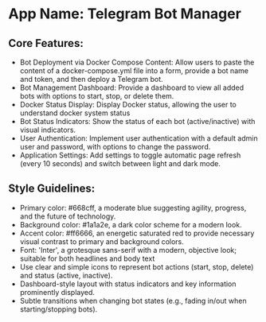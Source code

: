 # **App Name**: Telegram Bot Manager

## Core Features:

- Bot Deployment via Docker Compose Content: Allow users to paste the content of a docker-compose.yml file into a form, provide a bot name and token, and then deploy a Telegram bot.
- Bot Management Dashboard: Provide a dashboard to view all added bots with options to start, stop, or delete them.
- Docker Status Display: Display Docker status, allowing the user to understand docker system status
- Bot Status Indicators: Show the status of each bot (active/inactive) with visual indicators.
- User Authentication: Implement user authentication with a default admin user and password, with options to change the password.
- Application Settings: Add settings to toggle automatic page refresh (every 10 seconds) and switch between light and dark mode.

## Style Guidelines:

- Primary color: #668cff, a moderate blue suggesting agility, progress, and the future of technology.
- Background color: #1a1a2e, a dark color scheme for a modern look.
- Accent color: #ff6666, an energetic saturated red to provide necessary visual contrast to primary and background colors.
- Font: 'Inter', a grotesque sans-serif with a modern, objective look; suitable for both headlines and body text
- Use clear and simple icons to represent bot actions (start, stop, delete) and status (active, inactive).
- Dashboard-style layout with status indicators and key information prominently displayed.
- Subtle transitions when changing bot states (e.g., fading in/out when starting/stopping bots).